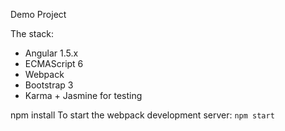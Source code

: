 Demo Project

The stack:

* Angular 1.5.x
* ECMAScript 6
* Webpack
* Bootstrap 3
* Karma + Jasmine for testing

npm install
To start the webpack development server: ```npm start```